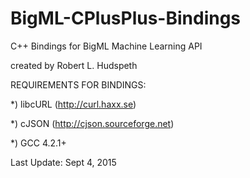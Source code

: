 # BigML-CPlusPlus-Bindings
C++ Bindings for BigML Machine Learning API

created by Robert L. Hudspeth

REQUIREMENTS FOR BINDINGS:

*) libcURL (http://curl.haxx.se)

*) cJSON (http://cjson.sourceforge.net)

*) GCC 4.2.1+

Last Update: Sept 4, 2015
